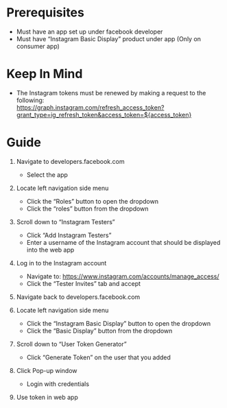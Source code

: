 # Prerequisites

- Must have an app set up under facebook developer
- Must have “Instagram Basic Display” product under app (Only on consumer app)

# Keep In Mind

- The Instagram tokens must be renewed by making a request to the following:<br>
https://graph.instagram.com/refresh_access_token?grant_type=ig_refresh_token&access_token=${access_token}

# Guide

1. Navigate to developers.facebook.com
	- Select the app

2. Locate left navigation side menu
	- Click the “Roles” button to open the dropdown
	- Click the “roles” button from the dropdown

3. Scroll down to “Instagram Testers”
	- Click “Add Instagram Testers”
	- Enter a username of the Instagram account that should be displayed into the web app

4. Log in to the Instagram account
	- Navigate to: https://www.instagram.com/accounts/manage_access/ 
	- Click the “Tester Invites” tab and accept

5. Navigate back to developers.facebook.com

6. Locate left navigation side menu
	- Click the “Instagram Basic Display” button to open the dropdown
	- Click the “Basic Display” button from the dropdown

7. Scroll down to “User Token Generator”
	- Click “Generate Token” on the user that you added

8. Click Pop-up window
	- Login with credentials

9. Use token in web app
